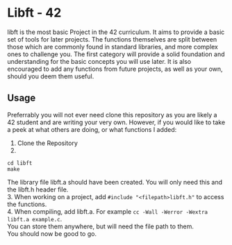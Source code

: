 # Libft - 42

libft is the most basic Project in the 42 curriculum. It aims to provide a basic set of tools for later projects.
The functions themselves are split between those which are commonly found in standard libraries, and more complex ones to challenge you.
The first category will provide a solid foundation and understanding for the basic concepts you will use later.
It is also encouraged to add any functions from future projects, as well as your own, should you deem them useful.

## Usage
Preferrably you will not ever need clone this repository as you are likely a 42 student and are writing your very own.
However, if you would like to take a peek at what others are doing, or what functions I added:

1. Clone the Repository
2. 
```
cd libft
make
```
The library file libft.a should have been created. You will only need this and the libft.h header file.  
3. When working on a project, add `#include "<filepath>libft.h"` to access the functions.  
4. When compiling, add libft.a. For example `cc -Wall -Werror -Wextra libft.a example.c`.  
You can store them anywhere, but will need the file path to them.  
You should now be good to go.

